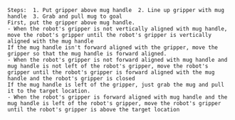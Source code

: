 
    Steps:  1. Put gripper above mug handle  2. Line up gripper with mug handle  3. Grab and pull mug to goal
    First, put the gripper above mug handle.
    - When the robot's gripper is not vertically aligned with mug handle, move the robot's gripper until the robot's gripper is vertically aligned with the mug handle
    If the mug handle isn't forward aligned with the gripper, move the gripper so that the mug handle is forward aligned.
    - When the robot's gripper is not forward aligned with mug handle and mug handle is not left of the robot's gripper, move the robot's gripper until the robot's gripper is forward aligned with the mug handle and the robot's gripper is closed
    If the mug handle is left of the gripper, just grab the mug and pull it to the target location.
    - When the robot's gripper is forward aligned with mug handle and the mug handle is left of the robot's gripper, move the robot's gripper until the robot's gripper is above the target location